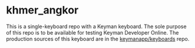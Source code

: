 # khmer_angkor

This is a single-keyboard repo with a Keyman keyboard. The sole purpose of
this repo is to be available for testing Keyman Developer Online. The
production sources of this keyboard are in the
[keymanapp/keyboards](https://github.com/keymanapp/keyboards) repo.
